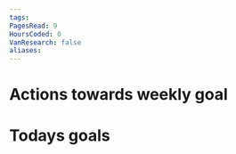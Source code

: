 ```yaml
---
tags:
PagesRead: 9
HoursCoded: 0
VanResearch: false
aliases:
---
```

# Actions towards weekly goal
# Todays goals